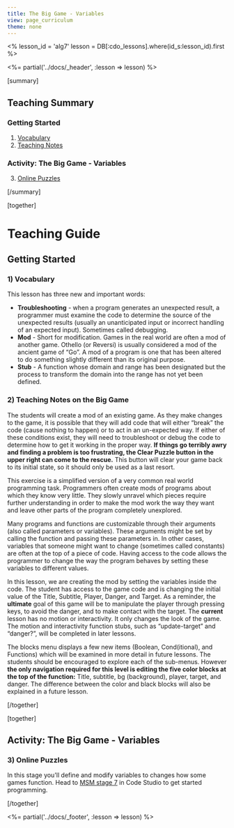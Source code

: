 ```yaml
---
title: The Big Game - Variables
view: page_curriculum
theme: none
---
```


<%
lesson_id = 'alg7'
lesson = DB[:cdo_lessons].where(id_s:lesson_id).first
%>

<%= partial('../docs/_header', :lesson => lesson) %>

[summary]

## Teaching Summary
### **Getting Started**
 
1) [Vocabulary](#Vocab)<br/>
2) [Teaching Notes](#GetStarted)  

### **Activity: The Big Game - Variables**  

3) [Online Puzzles](#Activity1)

[/summary]

[together]

# Teaching Guide

## Getting Started


### <a name="Vocab"></a> 1) Vocabulary
This lesson has three new and important words:<br/>

- **Troubleshooting** -  when a program generates an unexpected result, a programmer must examine the code to determine the source of the unexpected results (usually an unanticipated input or incorrect handling of an expected input). Sometimes called debugging.  
- **Mod** -  Short for modification.  Games in the real world are often a mod of another game.  Othello (or Reversi) is usually considered a mod of the ancient game of “Go”.  A mod of a program is one that has been altered to do something slightly different than its original purpose.  
- **Stub** - A function whose domain and range has been designated but the process to transform the domain into the range has not yet been defined.  

### <a name="GetStarted"></a> 2) Teaching Notes on the Big Game

The students will create a mod of an existing game.   As they make changes to the game, it is possible that they will add code that will either “break” the code (cause nothing to happen) or to act in an un-expected way.  If either of these conditions exist, they will need to troubleshoot or debug the code to determine how to get it working in the proper way.  **If things go terribly awry and finding a problem is too frustrating, the Clear Puzzle button in the upper right can come to the rescue.**  This button will clear your game back to its initial state, so it should only be used as a last resort.

This exercise is a simplified version of a very common real world programming task.  Programmers often create mods of programs about which they know very little.  They slowly unravel which pieces require further understanding in order to make the mod work the way they want and leave other parts of the program completely unexplored.

Many programs and functions are customizable through their arguments (also called parameters or variables).  These arguments might be set by calling the function and passing these parameters in.  In other cases, variables that someone might want to change (sometimes called constants) are often at the top of a piece of code.  Having access to the code allows the programmer to change the way the program behaves by setting these variables to different values.

In this lesson, we are creating the mod by setting the variables inside the code.  The student has access to the game code and is changing the initial value of the Title, Subtitle, Player, Danger, and Target.  As a reminder, the **ultimate** goal of this game will be to manipulate the player through pressing keys, to avoid the danger, and to make contact with the target.  The **current** lesson has no motion or interactivity. It only changes the look of the game.  The motion and interactivity function stubs, such as “update-target” and “danger?”, will be completed in later lessons.

The blocks menu displays a few new items (Boolean, Cond(itional), and Functions) which will be examined in more detail in future lessons.  The students should be encouraged to explore each of the sub-menus.  However **the only navigation required for this level is editing the five color blocks at the top of the function:** Title, subtitle, bg (background), player, target, and danger.  The difference between the color and black blocks will also be explained in a future lesson.




[/together]

[together]

## Activity: The Big Game - Variables
### <a name="Activity1"></a> 3) Online Puzzles

In this stage you'll define and modify variables to changes how some games function. Head to [MSM stage 7](http://studio.code.org/s/algebra/stage/7/puzzle/1) in Code Studio to get started programming.

[/together]

<%= partial('../docs/_footer', :lesson => lesson) %>